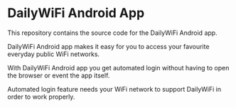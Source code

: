 # DailyWiFi Android App #
This repository contains the source code for the DailyWiFi Android app.

DailyWiFi Android app makes it easy for you to access your favourite everyday public WiFi networks.

With DailyWiFi Android app you get automated login without having to open the browser or event the app itself.

Automated login feature needs your WiFi network to support DailyWiFi in order to work properly.

